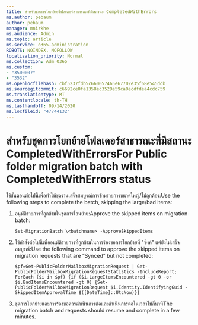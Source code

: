 ```yaml
---
title: สำหรับชุดการโยกย้ายโฟลเดอร์สาธารณะที่มีสถานะ CompletedWithErrors
ms.author: pebaum
author: pebaum
manager: mnirkhe
ms.audience: Admin
ms.topic: article
ms.service: o365-administration
ROBOTS: NOINDEX, NOFOLLOW
localization_priority: Normal
ms.collection: Adm_O365
ms.custom:
- "3500007"
- "3532"
ms.openlocfilehash: cbf5237fdb5c660057465e67702e35f68e545ddb
ms.sourcegitcommit: c6692ce0fa1358ec3529e59ca0ecdfdea4cdc759
ms.translationtype: MT
ms.contentlocale: th-TH
ms.lasthandoff: 09/14/2020
ms.locfileid: "47744132"
---
```

# <a name="for-public-folder-migration-batch-with-completedwitherrors-status"></a><span data-ttu-id="38f84-102">สำหรับชุดการโยกย้ายโฟลเดอร์สาธารณะที่มีสถานะ CompletedWithErrors</span><span class="sxs-lookup"><span data-stu-id="38f84-102">For Public folder migration batch with CompletedWithErrors status</span></span>

<span data-ttu-id="38f84-103">ใช้ขั้นตอนต่อไปนี้เพื่อทำให้ชุดงานเสร็จสมบูรณ์การข้ามรายการขนาดใหญ่/ไม่ถูกต้อง:</span><span class="sxs-lookup"><span data-stu-id="38f84-103">Use the following steps to complete the batch, skipping the large/bad items:</span></span> 
1. <span data-ttu-id="38f84-104">อนุมัติรายการที่ถูกข้ามในชุดการโอนย้าย:</span><span class="sxs-lookup"><span data-stu-id="38f84-104">Approve the skipped items on migration batch:</span></span>

    `Set-MigrationBatch \<batchname> -ApproveSkippedItems` 
2. <span data-ttu-id="38f84-105">ใช้คำสั่งต่อไปนี้เพื่ออนุมัติรายการที่ถูกข้ามในการร้องขอการโยกย้ายที่ "ซิงค์" แต่ยังไม่เสร็จสมบูรณ์:</span><span class="sxs-lookup"><span data-stu-id="38f84-105">Use the following command to approve the skipped items on migration requests that are “Synced” but not completed:</span></span>

    `$pf=Get-PublicFolderMailboxMigrationRequest | Get-PublicFolderMailboxMigrationRequestStatistics -IncludeReport; ForEach ($i in $pf) {if ($i.LargeItemsEncountered -gt 0 -or $i.BadItemsEncountered -gt 0) {Set-PublicFolderMailboxMigrationRequest $i.Identity.IdentifyingGuid -SkippedItemApprovalTime $([DateTime]::UtcNow)}}`
3. <span data-ttu-id="38f84-106">ชุดการโยกย้ายและการร้องขอควรดำเนินการต่อและดำเนินการต่อในเวลาไม่กี่นาที</span><span class="sxs-lookup"><span data-stu-id="38f84-106">The migration batch and requests should resume and complete in a few minutes.</span></span>

